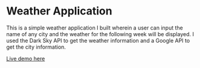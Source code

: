 <h1>Weather Application</h1>
This is a simple weather application I built wherein a user can input the name of any city and the weather for the following week will be displayed.
I used the Dark Sky API to get the weather information and a Google API to get the city information.
<p/>
<a href="https://blitonjua.github.io/weather_app/">Live demo here</a>
